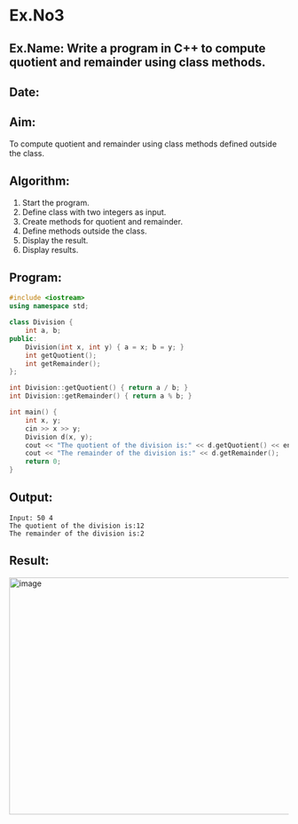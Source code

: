 # Ex.No3
## Ex.Name: Write a program in C++ to compute quotient and remainder using class methods.
## Date:

## Aim:
To compute quotient and remainder using class methods defined outside the class.

## Algorithm:
1. Start the program.
2. Define class with two integers as input.
3. Create methods for quotient and remainder.
4. Define methods outside the class.
5. Display the result.
6. Display results.

## Program:
```cpp
#include <iostream>
using namespace std;

class Division {
    int a, b;
public:
    Division(int x, int y) { a = x; b = y; }
    int getQuotient();
    int getRemainder();
};

int Division::getQuotient() { return a / b; }
int Division::getRemainder() { return a % b; }

int main() {
    int x, y;
    cin >> x >> y;
    Division d(x, y);
    cout << "The quotient of the division is:" << d.getQuotient() << endl;
    cout << "The remainder of the division is:" << d.getRemainder();
    return 0;
}
```


## Output:
```
Input: 50 4
The quotient of the division is:12
The remainder of the division is:2
```

## Result:
<img width="1175" height="427" alt="image" src="https://github.com/user-attachments/assets/5331e859-ee88-418a-8fe9-118b5f4c5770" />

